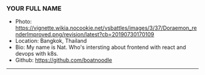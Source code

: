 ### YOUR FULL NAME

- Photo: https://vignette.wikia.nocookie.net/vsbattles/images/3/37/Doraemon_renderImproved.png/revision/latest?cb=20190730170109
- Location: Bangkok, Thailand
- Bio: My name is Nat. Who's intersting about frontend with react and devops with k8s.
- Github: https://github.com/boatnoodle

---
